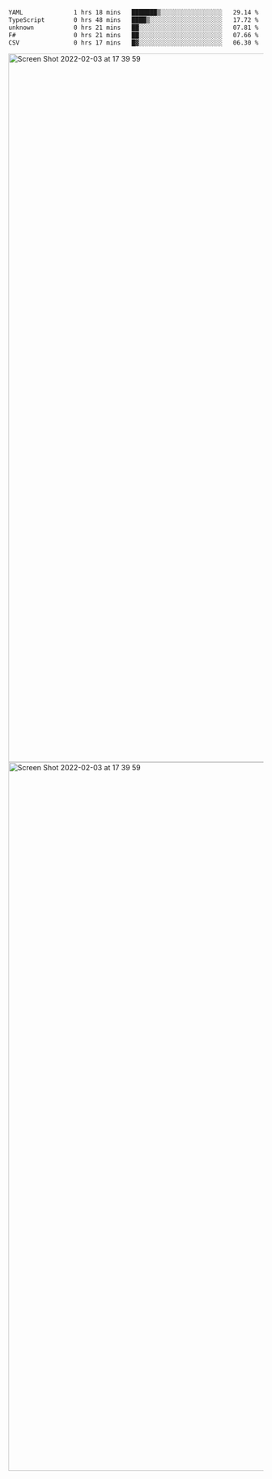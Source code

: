 <!--START_SECTION:waka-->

```txt
YAML              1 hrs 18 mins   ███████▒░░░░░░░░░░░░░░░░░   29.14 %
TypeScript        0 hrs 48 mins   ████▒░░░░░░░░░░░░░░░░░░░░   17.72 %
unknown           0 hrs 21 mins   ██░░░░░░░░░░░░░░░░░░░░░░░   07.81 %
F#                0 hrs 21 mins   ██░░░░░░░░░░░░░░░░░░░░░░░   07.66 %
CSV               0 hrs 17 mins   █▓░░░░░░░░░░░░░░░░░░░░░░░   06.30 %
```

<!--END_SECTION:waka-->

<img width="1400" alt="Screen Shot 2022-02-03 at 17 39 59" src="https://user-images.githubusercontent.com/45716542/152387304-f2b60485-53a6-4f4b-a818-5cefb1b0c0ae.png">
<img width="1400" alt="Screen Shot 2022-02-03 at 17 39 59" src="https://user-images.githubusercontent.com/45716542/152387273-ea5cdf21-2a45-44da-8bef-00c1763b1d42.png">
